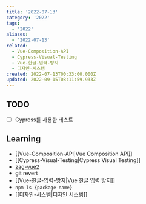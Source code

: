 ```yaml
---
title: '2022-07-13'
category: '2022'
tags:
  - '2022'
aliases:
  - '2022-07-13'
related:
  - Vue-Composition-API
  - Cypress-Visual-Testing
  - Vue-한글-입력-방지
  - 디자인-시스템
created: 2022-07-13T00:33:00.000Z
updated: 2022-09-15T08:11:59.933Z
---
```


## TODO

- [ ] Cypress를 사용한 테스트

## Learning

- [[Vue-Composition-API|Vue Composition API]]
- [[Cypress-Visual-Testing|Cypress Visual Testing]]
- [zag-vue2](https://github.com/younho9/zag-vue2)
- git revert
- [[Vue-한글-입력-방지|Vue 한글 입력 방지]]
- `npm ls {package-name}`
- [[디자인-시스템|디자인 시스템]]
